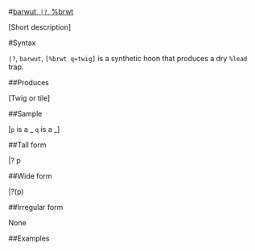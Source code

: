 #[barwut, `|?`, %brwt](#brwt)

[Short description]

#Syntax

`|?`, `barwut`, `[%brwt q=twig]` is a synthetic hoon that produces a
dry `%lead` trap.

##Produces

[Twig or tile]

##Sample

[`p` is a _
`q` is a _]

##Tall form

|?  p

##Wide form

|?(p)

##Irregular form

None

##Examples



